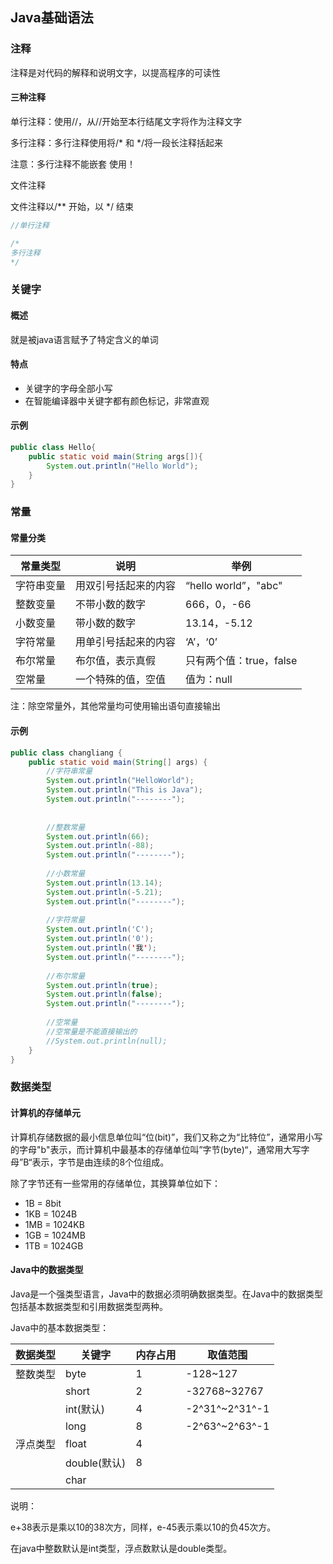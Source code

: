 ## Java基础语法

### 注释

注释是对代码的解释和说明文字，以提高程序的可读性

#### 三种注释

单行注释：使用//，从//开始至本行结尾文字将作为注释文字

多行注释：多行注释使用将/* 和 */将一段长注释括起来

注意：多行注释不能嵌套 使用！

文件注释

文件注释以/** 开始，以  */ 结束

```java
//单行注释

/*
多行注释
*/
```

### 关键字

#### 概述

就是被java语言赋予了特定含义的单词

#### 特点

- 关键字的字母全部小写
- 在智能编译器中关键字都有颜色标记，非常直观

#### 示例

```java
public class Hello{
	public static void main(String args[]){
		System.out.println("Hello World");
	}
}
```

### 常量

#### 常量分类

| 常量类型   | 说明                 | 举例                    |
| ---------- | -------------------- | ----------------------- |
| 字符串变量 | 用双引号括起来的内容 | “hello world”，"abc"    |
| 整数变量   | 不带小数的数字       | 666，0，-66             |
| 小数变量   | 带小数的数字         | 13.14，-5.12            |
| 字符常量   | 用单引号括起来的内容 | ‘A’，‘0’                |
| 布尔常量   | 布尔值，表示真假     | 只有两个值：true，false |
| 空常量     | 一个特殊的值，空值   | 值为：null              |

注：除空常量外，其他常量均可使用输出语句直接输出

#### 示例

```java
public class changliang {
	public static void main(String[] args) {
		//字符串常量
		System.out.println("HelloWorld");
		System.out.println("This is Java");
		System.out.println("--------");
		
		
		//整数常量
		System.out.println(66);
		System.out.println(-88);
		System.out.println("--------");
		
		//小数常量
		System.out.println(13.14);
		System.out.println(-5.21);
		System.out.println("--------");
		
		//字符常量
		System.out.println('C');
		System.out.println('0');
		System.out.println('我');
		System.out.println("--------");
		
		//布尔常量
		System.out.println(true);
		System.out.println(false);
		System.out.println("--------");
		
		//空常量
		//空常量是不能直接输出的
		//System.out.println(null);
	}
}
```

### 数据类型

#### 计算机的存储单元

计算机存储数据的最小信息单位叫“位(bit)”，我们又称之为“比特位”，通常用小写的字母"b"表示，而计算机中最基本的存储单位叫”字节(byte)“，通常用大写字母”B“表示，字节是由连续的8个位组成。

除了字节还有一些常用的存储单位，其换算单位如下：

- 1B = 8bit
- 1KB = 1024B
- 1MB = 1024KB
- 1GB = 1024MB
- 1TB = 1024GB

#### Java中的数据类型

Java是一个强类型语言，Java中的数据必须明确数据类型。在Java中的数据类型包括基本数据类型和引用数据类型两种。

Java中的基本数据类型：

| 数据类型 | 关键字       | 内存占用 | 取值范围       |
| -------- | ------------ | -------- | -------------- |
| 整数类型 | byte         | 1        | -128~127       |
|          | short        | 2        | -32768~32767   |
|          | int(默认)    | 4        | -2^31^~2^31^-1 |
|          | long         | 8        | -2^63^~2^63^-1 |
| 浮点类型 | float        | 4        |                |
|          | double(默认) | 8        |                |
|          | char         |          |                |

说明：

e+38表示是乘以10的38次方，同样，e-45表示乘以10的负45次方。

在java中整数默认是int类型，浮点数默认是double类型。